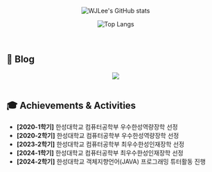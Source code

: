 <!--<div align="center">-->
<!--### Hi there 👋-->

<div align="center">

![WJLee's GitHub stats](https://github-readme-stats.vercel.app/api?username=WJLee22\&rank_icon=github&theme=swift)

![Top Langs](https://github-readme-stats.vercel.app/api/top-langs/?username=WJLee22&hide_progress=true&layout=compact&theme=swift&langs_count=8)<br/>

<!--![Top Langs](https://github-readme-stats.vercel.app/api/top-langs/?username=WJLee22&layout=compact&theme=swift&langs_count=8)-->

</div>

<br>  

## 📝 Blog
<div align="center">
<a href="https://basecoding.tistory.com/">
  <img src="https://img.shields.io/badge/Tistory-FF8C00?style=for-the-badge&logo=Tistory&logoColor=white"/>
</a>
</div>

<br>  

## 🎓 Achievements & Activities

- **[2020-1학기]** 한성대학교 컴퓨터공학부 우수한성역량장학 선정
- **[2020-2학기]** 한성대학교 컴퓨터공학부 우수한성역량장학 선정
- **[2023-2학기]** 한성대학교 컴퓨터공학부 최우수한성인재장학 선정
- **[2024-1학기]** 한성대학교 컴퓨터공학부 최우수한성인재장학 선정
- **[2024-2학기]** 한성대학교 객체지향언어(JAVA) 프로그래밍 튜터활동 진행


<!--
**WJLee22/WJLee22** is a ✨ _special_ ✨ repository because its `README.md` (this file) appears on your GitHub profile.

Here are some ideas to get you started:

- 🔭 I’m currently working on ...
- 🌱 I’m currently learning ...
- 👯 I’m looking to collaborate on ...
- 🤔 I’m looking for help with ...
- 💬 Ask me about ...
- 📫 How to reach me: ...
- 😄 Pronouns: ...
- ⚡ Fun fact: ...
-->

<!--</div>-->
